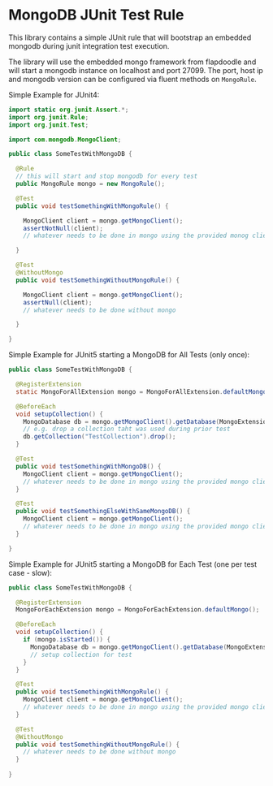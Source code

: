 # MongoDB JUnit Test Rule

This library contains a simple JUnit rule that will bootstrap an embedded mongodb during junit integration test execution.

The library will use the embedded mongo framework from flapdoodle and will start a mongodb instance on localhost and port 27099. The port, host ip and mongodb version can be configured via fluent methods on `MongoRule`.


Simple Example for JUnit4: 

```java
import static org.junit.Assert.*;
import org.junit.Rule;
import org.junit.Test;

import com.mongodb.MongoClient;

public class SomeTestWithMongoDB {

  @Rule
  // this will start and stop mongodb for every test
  public MongoRule mongo = new MongoRule();

  @Test
  public void testSomethingWithMongoRule() {

    MongoClient client = mongo.getMongoClient();
    assertNotNull(client);
    // whatever needs to be done in mongo using the provided monog client

  }

  @Test
  @WithoutMongo
  public void testSomethingWithoutMongoRule() {

    MongoClient client = mongo.getMongoClient();
    assertNull(client);
    // whatever needs to be done without mongo

  }

}
```

Simple Example for JUnit5 starting a MongoDB for All Tests (only once):

```java
public class SomeTestWithMongoDB {

  @RegisterExtension
  static MongoForAllExtension mongo = MongoForAllExtension.defaultMongo();

  @BeforeEach
  void setupCollection() {
    MongoDatabase db = mongo.getMongoClient().getDatabase(MongoExtension.UNIT_TEST_DB);
    // e.g. drop a collection taht was used during prior test
    db.getCollection("TestCollection").drop();
  }

  @Test
  public void testSomethingWithMongoDB() {
    MongoClient client = mongo.getMongoClient();
    // whatever needs to be done in mongo using the provided mongo client
  }

  @Test
  public void testSomethingElseWithSameMongoDB() {
    MongoClient client = mongo.getMongoClient();
    // whatever needs to be done in mongo using the provided mongo client
  }

}
```

Simple Example for JUnit5 starting a MongoDB for Each Test (one per test case - slow):

```java
public class SomeTestWithMongoDB {

  @RegisterExtension
  MongoForEachExtension mongo = MongoForEachExtension.defaultMongo();

  @BeforeEach
  void setupCollection() {
    if (mongo.isStarted()) {
      MongoDatabase db = mongo.getMongoClient().getDatabase(MongoExtension.UNIT_TEST_DB);
      // setup collection for test
    }
  }

  @Test
  public void testSomethingWithMongoRule() {
    MongoClient client = mongo.getMongoClient();
    // whatever needs to be done in mongo using the provided mongo client
  }

  @Test
  @WithoutMongo
  public void testSomethingWithoutMongoRule() {
    // whatever needs to be done without mongo
  }
  
}
```

